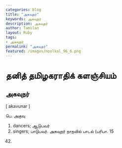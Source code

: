 ```yaml
---  
categories: blog  
title: "அகவுநர்"
keywords: அகவுநர்  
description: அகவுநர்
author: Tamilan  
layout: Ruby  
tags:     
- அகவுநர்
permalink: "அகவுநர்"  
featured: /images/noolkal_96_6.png  
--- 
```

# தனித் தமிழகராதிக் களஞ்சியம்
## அகவுநர்

[ akavunar ]  
  
பெ. அகுவு  
1. dancers; ஆடுபவர்  
2. singers; பாடுபவர். அகவுநர் நாநவில் பாடல் (பரிபா. 15  
42)